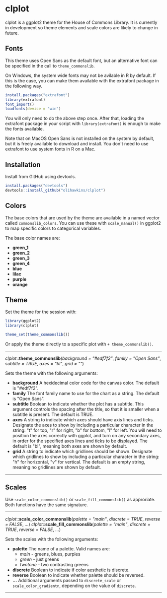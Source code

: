 # clplot

clplot is a ggplot2 theme for the House of Commons Library. It is currently in development so theme elements and scale colors are likely to change in future.

## Fonts

This theme uses Open Sans as the default font, but an alternative font can be specified in the call to `theme_commonslib`.

On Windows, the system wide fonts may not be avilable in R by default. If this is the case, you can make them available with the extrafont package in the following way.

```r
install.packages("extrafont")
library(extrafont)
font_import()
loadfonts(device = "win")
```

You will only need to do the above step once. After that, loading the extrafont package in your script with `library(extrafont)` is enough to make the fonts available.

Note that on MacOS Open Sans is not installed on the system by default, but it is freely available to download and install. You don't need to use extrafont to use system fonts in R on a Mac.

## Installation

Install from GitHub using devtools.

``` r
install.packages("devtools")
devtools::install_github("olihawkins/clplot")
```

## Colors

The base colors that are used by the theme are available in a named vector called `commonslib_colors`. You can use these with `scale_manual()` in ggplot2 to map specific colors to categorical variables.

The base color names are:

* __green_1__
* __green_2__
* __green_3__
* __green_4__
* __blue__
* __lilac__
* __purple__
* __orange__

## Theme

Set the theme for the session with:

```r
library(ggplot2)
library(clplot)

theme_set(theme_commonslib())
```

Or apply the theme directly to a specific plot with `+ theme_commonslib()`.

---

_clplot_::__theme_commonslib__(_background = "#edf7f2"_, _family = "Open Sans"_, _subtitle = TRUE_, _axes = "bl"_, _grid = ""_)

Sets the theme with the following arguments:

* __background__  A hexidecimal color code for the canvas color. The default is "#edf7f2".
* __family__ The font family name to use for the chart as a string. The default is "Open Sans".
* __subtitle__ Boolean to indicate whether the plot has a subtitle. This argument controls the spacing after the title, so that it is smaller when a subtitle is present. The default is TRUE.
* __axes__ A string to indicate which axes should have axis lines and ticks. Designate the axes to show by including a particular character in the string: "t" for top, "r" for right, "b" for bottom, "l" for left. You will need to position the axes correctly with ggplot, and turn on any secondary axes, in order for the specified axes lines and ticks to be displayed. The default is "bl", meaning both axes are shown by default.
* __grid__ A string to indicate which gridlines should be shown. Designate which gridlines to show by including a particular character in the string: "h" for horizontal, "v" for vertical. The default is an empty string, meaning no gridlines are shown by default.

---

## Scales

Use `scale_color_commonslib()` or `scale_fill_commonslib()` as approriate. Both functions have the same signature.

---

_clplot_::__scale_color_commonslib__(_palette = "main"_, _discrete = TRUE_, _reverse = FALSE_, _..._)
_clplot_::__scale_fill_commonslib__(_palette = "main"_, _discrete = TRUE_, _reverse = FALSE_, _..._)

Sets the scales with the following arguments:

* __palette__ The name of a palette. Valid names are:
    * _main_ - greens, blues, purples
    * _green_ - just greens
    * _twotone_ - two contrasting greens
* __discrete__ Boolean to indicate if color aesthetic is discrete.
* __reverse__ Boolean to indicate whether palette should be reversed.
* __...__ Additional arguments passed to `discrete_scale` or `scale_color_gradientn`, depending on the value of `discrete`.

---

